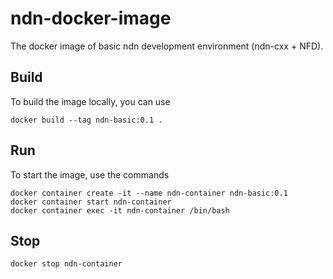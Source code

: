 # ndn-docker-image
The docker image of basic ndn development environment (ndn-cxx + NFD).

## Build
To build the image locally, you can use

```shell
docker build --tag ndn-basic:0.1 .
```

## Run
To start the image, use the commands

```shell
docker container create -it --name ndn-container ndn-basic:0.1
docker container start ndn-container
docker container exec -it ndn-container /bin/bash
```
## Stop

```shell
docker stop ndn-container
```
